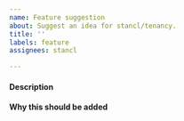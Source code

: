 ```yaml
---
name: Feature suggestion
about: Suggest an idea for stancl/tenancy.
title: ''
labels: feature
assignees: stancl

---
```


#### Description
<!-- Description of the feature -->

#### Why this should be added
<!-- Give a use case for this feature -->
